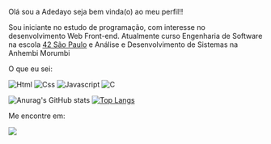 Olá sou a Adedayo seja bem vinda(o) ao meu perfil!!

Sou iniciante no estudo de programação, com interesse no desenvolvimento Web Front-end.
Atualmente curso Engenharia de Software na escola [42 São Paulo](https://www.42sp.org.br/) e  Análise e Desenvolvimento de Sistemas na Anhembi Morumbi


O que eu sei:

![Html](https://img.shields.io/badge/HTML5-E34F26?style=for-the-badge&logo=html5&logoColor=white)
![Css](https://img.shields.io/badge/CSS3-1572B6?style=for-the-badge&logo=css3&logoColor=white)
![Javascript](https://img.shields.io/badge/JavaScript-323330?style=for-the-badge&logo=javascript&logoColor=F7DF1E)
![C](https://img.shields.io/badge/c-%2300599C.svg?style=for-the-badge&logo=c&logoColor=white)



![Anurag's GitHub stats](https://github-readme-stats.vercel.app/api?username=Adedayo-Sanni&show_icons=true&theme=transparent&hide_rank=true&title_color=ff0066&text_color=fa5333&icon_color=000)
[![Top Langs](https://github-readme-stats.vercel.app/api/top-langs/?username=Adedayo-Sanni&layout=compact&theme=transparent&title_color=ff0066&text_color=fa5333)](https://github.com/Adedayo-Sanni)






Me encontre em:

[<img src="https://img.shields.io/badge/LinkedIn-0077B5?style=for-the-badge&logo=linkedin&logoColor=white">](https://www.linkedin.com/in/asanni/)

